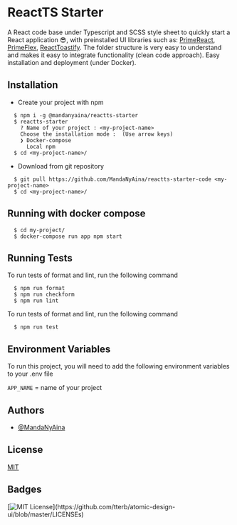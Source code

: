
# ReactTS Starter

A React code base under Typescript and SCSS style sheet to quickly start a 
React application 😎, with preinstalled UI libraries such as: 
[PrimeReact](https://www.primefaces.org/primereact/), 
[PrimeFlex](https://www.primefaces.org/primeflex/), 
[ReactToastify](https://www.npmjs.com/package/react-toastify). 
The folder structure is very easy to understand and makes it easy to integrate 
functionality (clean code approach). Easy installation and deployment 
(under Docker).


## Installation

- Create your project <my-project-name> with npm

```shell
  $ npm i -g @mandanyaina/reactts-starter
  $ reactts-starter
    ? Name of your project : <my-project-name>
    Choose the installation mode :  (Use arrow keys)
    ❯ Docker-compose 
      Local npm 
  $ cd <my-project-name>/
```

- Download from git repository

```shell
  $ git pull https://github.com/MandaNyAina/reactts-starter-code <my-project-name>
  $ cd <my-project-name>/
```
## Running with docker compose

```shell
  $ cd my-project/
  $ docker-compose run app npm start
```
## Running Tests

To run tests of format and lint, run the following command

```shell
  $ npm run format
  $ npm run checkform
  $ npm run lint
```

To run tests of format and lint, run the following command

```shell
  $ npm run test
```

## Environment Variables

To run this project, you will need to add the following environment 
variables to your .env file

`APP_NAME` = name of your project


## Authors

- [@MandaNyAina](https://github.com/MandaNyAina)


## License

[MIT](https://choosealicense.com/licenses/mit/)


## Badges


[![MIT License](https://img.shields.io/apm/l/atomic-design-ui.svg?)](https://github.com/tterb/atomic-design-ui/blob/master/LICENSEs)

